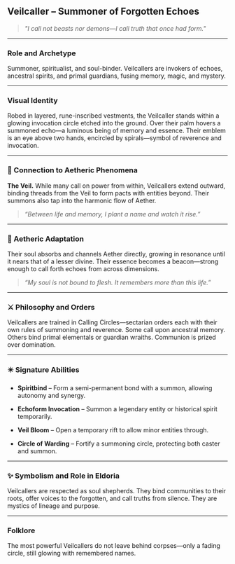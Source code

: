 ## Veilcaller – Summoner of Forgotten Echoes

> _"I call not beasts nor demons—I call truth that once had form."_

---

### Role and Archetype

Summoner, spiritualist, and soul-binder. Veilcallers are invokers of echoes, ancestral spirits, and primal guardians, fusing memory, magic, and mystery.

---

### Visual Identity

Robed in layered, rune-inscribed vestments, the Veilcaller stands within a glowing invocation circle etched into the ground. Over their palm hovers a summoned echo—a luminous being of memory and essence. Their emblem is an eye above two hands, encircled by spirals—symbol of reverence and invocation.

---

### 💠 Connection to Aetheric Phenomena

**The Veil.** While many call on power from within, Veilcallers extend outward, binding threads from the Veil to form pacts with entities beyond. Their summons also tap into the harmonic flow of Aether.

> _“Between life and memory, I plant a name and watch it rise.”_

---

### 🦴 Aetheric Adaptation

Their soul absorbs and channels Aether directly, growing in resonance until it nears that of a lesser divine. Their essence becomes a beacon—strong enough to call forth echoes from across dimensions.

> _“My soul is not bound to flesh. It remembers more than this life.”_

---

### ⚔️ Philosophy and Orders

Veilcallers are trained in Calling Circles—sectarian orders each with their own rules of summoning and reverence. Some call upon ancestral memory. Others bind primal elementals or guardian wraiths. Communion is prized over domination.

---

### ✴️ Signature Abilities

- **Spiritbind** – Form a semi-permanent bond with a summon, allowing autonomy and synergy.
    
- **Echoform Invocation** – Summon a legendary entity or historical spirit temporarily.
    
- **Veil Bloom** – Open a temporary rift to allow minor entities through.
    
- **Circle of Warding** – Fortify a summoning circle, protecting both caster and summon.
    

---

### ✨ Symbolism and Role in Eldoria

Veilcallers are respected as soul shepherds. They bind communities to their roots, offer voices to the forgotten, and call truths from silence. They are mystics of lineage and purpose.

---

### Folklore

The most powerful Veilcallers do not leave behind corpses—only a fading circle, still glowing with remembered names.